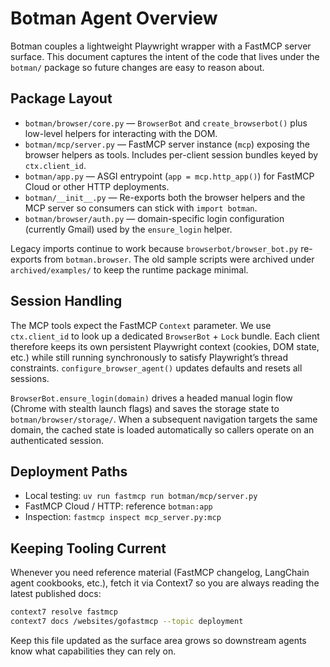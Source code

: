 # Botman Agent Overview

Botman couples a lightweight Playwright wrapper with a FastMCP server surface.
This document captures the intent of the code that lives under the `botman/`
package so future changes are easy to reason about.

## Package Layout

- `botman/browser/core.py` — `BrowserBot` and `create_browserbot()` plus
  low-level helpers for interacting with the DOM.
- `botman/mcp/server.py` — FastMCP server instance (`mcp`) exposing the browser
  helpers as tools.  Includes per-client session bundles keyed by
  `ctx.client_id`.
- `botman/app.py` — ASGI entrypoint (`app = mcp.http_app()`) for FastMCP Cloud
  or other HTTP deployments.
- `botman/__init__.py` — Re-exports both the browser helpers and the MCP server
  so consumers can stick with `import botman`.
- `botman/browser/auth.py` — domain-specific login configuration (currently
  Gmail) used by the `ensure_login` helper.

Legacy imports continue to work because `browserbot/browser_bot.py` re-exports
from `botman.browser`.  The old sample scripts were archived under
`archived/examples/` to keep the runtime package minimal.

## Session Handling

The MCP tools expect the FastMCP `Context` parameter.  We use
`ctx.client_id` to look up a dedicated `BrowserBot` + `Lock` bundle.  Each
client therefore keeps its own persistent Playwright context (cookies, DOM
state, etc.) while still running synchronously to satisfy Playwright’s thread
constraints.  `configure_browser_agent()` updates defaults and resets all
sessions.

`BrowserBot.ensure_login(domain)` drives a headed manual login flow (Chrome with
stealth launch flags) and saves the storage state to `botman/browser/storage/`.
When a subsequent navigation targets the same domain, the cached state is loaded
automatically so callers operate on an authenticated session.

## Deployment Paths

- Local testing: `uv run fastmcp run botman/mcp/server.py`
- FastMCP Cloud / HTTP: reference `botman:app`
- Inspection: `fastmcp inspect mcp_server.py:mcp`

## Keeping Tooling Current

Whenever you need reference material (FastMCP changelog, LangChain agent
cookbooks, etc.), fetch it via Context7 so you are always reading the latest
published docs:

```bash
context7 resolve fastmcp
context7 docs /websites/gofastmcp --topic deployment
```

Keep this file updated as the surface area grows so downstream agents know what
capabilities they can rely on.
